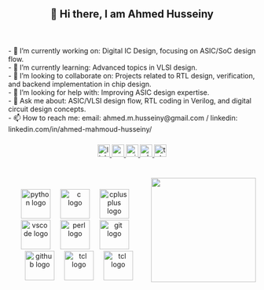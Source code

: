 <br clear="both">

<h2 align="center">👋 Hi there, I am Ahmed Husseiny</h2>

###

<br clear="both">

<p align="left">- 🔭 I’m currently working on: Digital IC Design, focusing on ASIC/SoC design flow.<br>- 🌱 I’m currently learning: Advanced topics in VLSI design.<br>- 👯 I’m looking to collaborate on: Projects related to RTL design, verification, and backend implementation in chip design.<br>- 🤔 I’m looking for help with: Improving ASIC design expertise.<br>- 💬 Ask me about: ASIC/VLSI design flow, RTL coding in Verilog, and digital circuit design concepts.<br>- 📫 How to reach me: email: ahmed.m.husseiny@gmail.com / linkedin: linkedin.com/in/ahmed-mahmoud-husseiny/</p>

###

<div align="center">
  <a href="https://www.linkedin.com/in/ahmed-mahmoud-husseiny/" target="_blank">
    <img src="https://img.shields.io/static/v1?message=LinkedIn&logo=linkedin&label=&color=0077B5&logoColor=white&labelColor=&style=for-the-badge" height="25" alt="linkedin logo"  />
  </a>
  <a href="mailto:ahmed.m.husseiny@gmail.com" target="_blank">
    <img src="https://img.shields.io/static/v1?message=Gmail&logo=gmail&label=&color=D14836&logoColor=white&labelColor=&style=for-the-badge" height="25" alt="gmail logo"  />
  </a>
  <a href="ahmed.m.huseiny@hotmail.com" target="_blank">
    <img src="https://img.shields.io/static/v1?message=Outlook&logo=microsoft-outlook&label=&color=0078D4&logoColor=white&labelColor=&style=for-the-badge" height="25" alt="microsoft-outlook logo"  />
  </a>
  <a href="https://wa.me/201115869788" target="_blank">
    <img src="https://img.shields.io/static/v1?message=Whatsapp&logo=whatsapp&label=&color=25D366&logoColor=white&labelColor=&style=for-the-badge" height="25" alt="whatsapp logo"  />
  </a>
  <a href="https://t.me/ahmed_hoseiny" target="_blank">
    <img src="https://img.shields.io/static/v1?message=Telegram&logo=telegram&label=&color=2CA5E0&logoColor=white&labelColor=&style=for-the-badge" height="25" alt="telegram logo"  />
  </a>
</div>

###

<br clear="both">

<img align="right" height="213" src="https://gifdb.com/images/thumbnail/animated-electronics-motherboard-80uw8e07mwzuwdij.gif"  />

###

<div align="center">
  <img src="https://skillicons.dev/icons?i=py" height="60" alt="python logo"  />
  <img width="12" />
  <img src="https://cdn.simpleicons.org/c/A8B9CC" height="60" alt="c logo"  />
  <img width="12" />
  <img src="https://cdn.jsdelivr.net/gh/devicons/devicon/icons/cplusplus/cplusplus-plain.svg" height="60" alt="cplusplus logo"  />
  <img width="12" />
  <img src="https://cdn.jsdelivr.net/gh/devicons/devicon/icons/vscode/vscode-original.svg" height="60" alt="vscode logo"  />
  <img width="12" />
  <img src="https://skillicons.dev/icons?i=perl" height="60" alt="perl logo"  />
  <img width="12" />
  <img src="https://cdn.jsdelivr.net/gh/devicons/devicon/icons/git/git-original.svg" height="60" alt="git logo"  />
  <img width="12" />
  <img src="https://cdn.jsdelivr.net/gh/devicons/devicon/icons/github/github-original.svg" height="60" alt="github logo"  />  
  <img width="12" />
  <img src="https://upload.wikimedia.org/wikipedia/commons/thumb/d/d3/Tcl-Tk_universal_scripting.svg/678px-Tcl-Tk_universal_scripting.svg.png" height="60" alt="tcl logo"  />
  <img width="12" />
  <img src="https://upload.wikimedia.org/wikipedia/commons/9/91/Octicons-mark-github.svg" height="60" alt="tcl logo"  />
</div>

###
